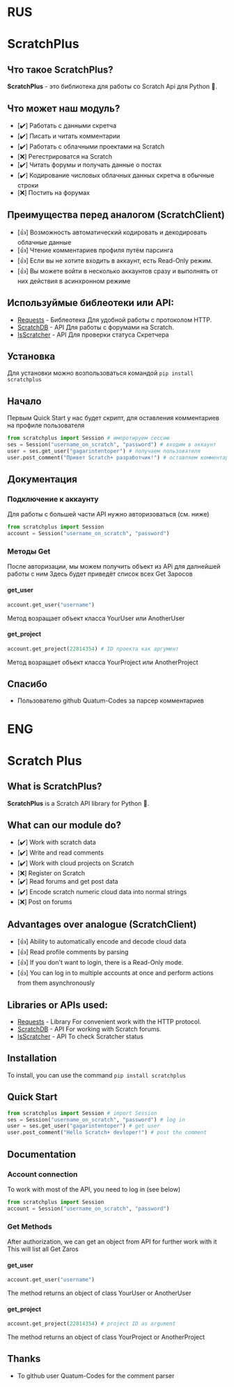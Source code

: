 # RUS
# ScratchPlus
## Что такое ScratchPlus?
**ScratchPlus** - это библиотека для работы со Scratch Api для Python :snake:.
## Что может наш модуль?
- [✔️] Работать с данными скретча
- [✔️] Писать и читать комментарии 
- [✔️] Работать с облачными проектами на Scratch
- [❌] Регестрироватся на Scratch
- [✔️] Читать форумы и получать данные о постах
- [✔️] Кодирование числовых облачных данных скретча в обычные строки
- [❌] Постить на форумах
## Преимущества перед аналогом (ScratchClient)
- [👍] Возможность автоматический кодировать и декодировать облачные данные  
- [👍] Чтение комментариев профиля путём парсинга
- [👍] Если вы не хотите входить в аккаунт, есть Read-Only режим.
- [👍] Вы можете войти в несколько аккаунтов сразу и выполнять от них действия в асинхронном режиме

## Используймые библеотеки  или API:
- [Requests](github.com/psf/requests) - Библеотека Для удобной работы с протоколом HTTP.
- [ScratchDB](https://scratchdb.lefty.one/) - API Для работы с форумами на Scratch.
- [IsScratcher](https://github.com/hello-smile6/isScratcher) - API Для проверки статуса Скретчера

## Установка
Для установки можно возпользоваться командой
```pip install scratchplus```
## Начало
Первым Quick Start у нас будет скрипт, для оставления комментариев на профиле пользователя
```python
from scratchplus import Session # импротируем сессию
ses = Session("username_on_scratch", "password") # входим в аккаунт
user = ses.get_user("gagarintentoper") # получаем пользователя
user.post_comment("Привет Scratch+ разработчик!") # оставляем комментарий
```
## Документация
### Подключение к аккаунту
Для работы с большей части API нужно авторизоваться (см. ниже)
```python
from scratchplus import Session
account = Session("username_on_scratch", "password")
```
### Методы Get
После авторизации, мы можем получить объект из APi для далнейшей работы с ним
Здесь будет приведёт список всех Get Заросов 
#### get_user
```python
account.get_user("username")
```
Метод возращает объект класса YourUser или AnotherUser 
#### get_project
```python
account.get_project(22814354) # ID проекта как аргумент
```
Метод возращает объект класса YourProject или AnotherProject 
## Спасибо
- Пользователю github Quatum-Codes за парсер комментариев

# ENG
# Scratch Plus
## What is ScratchPlus?
**ScratchPlus** is a Scratch API library for Python :snake:.
## What can our module do?
- [✔️] Work with scratch data
- [✔️] Write and read comments
- [✔️] Work with cloud projects on Scratch
- [❌] Register on Scratch
- [✔️] Read forums and get post data
- [✔️] Encode scratch numeric cloud data into normal strings
- [❌] Post on forums
## Advantages over analogue (ScratchClient)
- [👍] Ability to automatically encode and decode cloud data
- [👍] Read profile comments by parsing
- [👍] If you don't want to login, there is a Read-Only mode.
- [👍] You can log in to multiple accounts at once and perform actions from them asynchronously

## Libraries or APIs used:
- [Requests](github.com/psf/requests) - Library For convenient work with the HTTP protocol.
- [ScratchDB](https://scratchdb.lefty.one/) - API For working with Scratch forums.
- [IsScratcher](https://github.com/hello-smile6/isScratcher) - API To check Scratcher status

## Installation
To install, you can use the command
```pip install scratchplus```
## Quick Start
```python
from scratchplus import Session # import Session
ses = Session("username_on_scratch", "password") # log in
user = ses.get_user("gagarintentoper") # get user
user.post_comment("Hello Scratch+ devloper!") # post the comment
```
## Documentation
### Account connection
To work with most of the API, you need to log in (see below)
```python
from scratchplus import Session
account = Session("username_on_scratch", "password")
```
### Get Methods
After authorization, we can get an object from API for further work with it
This will list all Get Zaros
#### get_user
```python
account.get_user("username")
```
The method returns an object of class YourUser or AnotherUser
#### get_project
```python
account.get_project(22814354) # project ID as argument
```
The method returns an object of class YourProject or AnotherProject

## Thanks
- To github user Quatum-Codes for the comment parser
